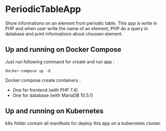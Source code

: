 # PeriodicTableApp
Show informations on an element from periodic table. This app is write in PHP and when user write the name of an element, PHP do a query in database and print informations about choosen element.

## Up and running on Docker Compose
Just run following command for create and run app :
```shell
docker-compose up -d
```
Docker compose create  containers :
* One for frontend (with PHP 7.4)
* One for database (with MariaDB 10.5.1)

## Up and running on Kubernetes
k8s folder contain all manifests for deploy this app on a kubernetes cluster.
